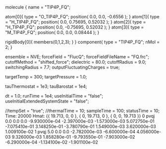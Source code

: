 <OpenMD version=1>
  <MetaData>

molecule {
  name = "TIP4P_FQ";

  atom[0]{
    type = "O_TIP4P_FQ";
    position( 0.0, 0.0, -0.6556 );
  }
  atom[1]{
    type = "H_TIP4P_FQ";
    position( 0.0, 0.75695, 0.52032 );
  }
  atom[2]{
    type = "H_TIP4P_FQ";
    position( 0.0, -0.75695, 0.52032 );
  }
  atom[3]{
    type = "M_TIP4P_FQ";
    position( 0.0, 0.0, 0.08444 );
  }

  rigidBody[0]{
    members(0,1,2,3);
  }
}
component{
  type = "TIP4P_FQ";
  nMol = 2;
}


ensemble = NVE;
forceField = "FlucQ";
forceFieldFileName = "FQ.frc";
cutoffMethod = "shifted_force";
dielectric = 80.0;
cutoffRadius = 9.0;
switchingRadius = 7.7;
outputFluctuatingCharges = true;

targetTemp = 300;
targetPressure = 1.0;

tauThermostat = 1e3;
tauBarostat = 1e4;

dt = 1.0;
runTime = 1e4;
useInitialTime = "false";
useInitialExtendedSystemState = "false";

//tempSet = "true";
//thermalTime = 10;
sampleTime = 100;
statusTime = 10;
  </MetaData>
  <Snapshot>
    <FrameData>
        Time: 20000
        Hmat: {{ 19.713, 0, 0 }, { 0, 19.713, 0 }, { 0, 0, 19.713 }}
    </FrameData>
    <StuntDoubles>
         0    pvqj          0.0 0.0 0.0 -9.930000e-04 -2.397000e-03 -1.573000e-03  5.072750e-01 -7.075410e-01  3.148250e-01 -3.780790e-01  1.549000e-03  3.620000e-03  1.009100e-02
         1    pvqj          5.0 0.0 0.0 -2.782000e-03 -6.600000e-04  4.056000e-03  9.326000e-03  1.858280e-01 -9.793550e-01 -7.903000e-02 -6.290000e-04 -1.134100e-02 -1.901100e-02
    </StuntDoubles>
  </Snapshot>
</OpenMD>
